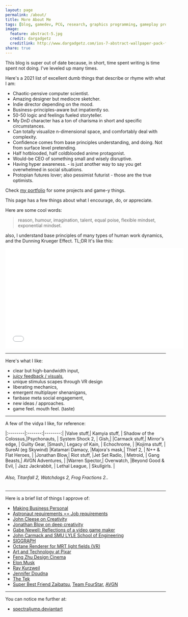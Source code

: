 ```yaml
---
layout: page
permalink: /about/
title: More About Me
tags: [blog, gamedev, PCG, research, graphics programming, gameplay programming, simulations, game design, Jekyll]
image:
  feature: abstract-5.jpg
  credit: dargadgetz
  creditlink: http://www.dargadgetz.com/ios-7-abstract-wallpaper-pack-for-iphone-5-and-ipod-touch-retina/
share: true
---
```


This blog is super out of date because, in short, time spent writing is time spent not doing. I've leveled up many times.

Here's a 2021 list of excellent dumb things that describe or rhyme with what I am:
* Chaotic-pensive computer scientist.
* Amazing designer but mediocre sketcher.
* Indie director depending on the mood.
* Business-principles-aware but impatiently so.
* 50-50 logic and feelings fueled storyteller.
* My DnD character has a ton of charisma in short and specific circumstances.
* Can totally visualize n-dimensional space, and comfortably deal with complexity.
* Confidence comes from base principles understanding, and doing. Not from surface level pretending.
* Half hotblooded, half coldblooded anime protagonist.
* Would-be CEO of something small and wisely disruptive.
* Having hyper awareness. - is just another way to say you get overwhelmed in social situations.
* Protopian futures lover; also pessimist futurist - those are the true optimists.

Check [my portfolio](http://www.deferredreality.com) for some projects and game-y things.

This page has a few things about what I encourage, do, or appreciate.
	
Here are some cool words: 

> reason, humour, imagination, talent, equal poise, flexible mindset, exponential mindset.

also, I understand base principles of many types of human work dynamics, and the Dunning Krueger Effect. TL;DR It's like this:


<iframe width="560" height="315" src="//www.youtube.com/embed/5qcfdBL3QqM?t=1m7s" frameborder="0"> </iframe>


------------------

Here's what I like:

* clear but high-bandwidth input, 
* [juicy feedback / visuals](https://twitter.com/martinpi/status/789392171791024128), 
* unique stimulus scapes through VR design 
* liberating mechanics, 
* emergent multiplayer shenanigans, 
* fanbase meta social engagement, 
* new ideas / approaches.
* game feel. mouth feel. (taste)


------------------


A few of the vidya I like, for reference:

|:--------|:-------:|--------:|
|Valve stuff,| Kamyia stuff, | Shadow of the Colossus,|Psychonauts, | System Shock 2, | Gish,| 
|Carmack stuff,| Mirror's edge, | Guilty Gear, |Smash,| Legacy of Kain, | Echochrome, |
|Kojima stuff, | SureAI (eg Skywind) |Katamari Damacy, |Majora's mask,| Thief 2, | N++ & Flat Heroes, |
|Jonathan Blow,| Riot stuff, |Jet Set Radio, | Metroid, | Gang Beasts,| AVGN Adventures, |
|Warren Spector,| Overwatch, |Beyond Good & Evil, | Jazz Jackrabbit, | Lethal League, | Skullgirls. |

###### Also, Titanfall 2, Watchdogs 2, Frog Fractions 2..

------

Here is a brief list of things I approve of: 

* [Making Business Personal](https://hbr.org/2014/04/making-business-personal)
* [Astronaut requirements == Job requirements](http://www.mars-one.com/faq/selection-and-preparation-of-the-astronauts/what-are-the-qualifications-to-apply)
* [John Cleese on Creativity](https://github.com/tjluoma/John-Cleese-on-Creativity)
* [Jonathan Blow on deep creativity](https://www.youtube.com/watch?v=d0m0jIzJfiQ)
* [Gabe Newell: Reflections of a video game maker](https://www.youtube.com/watch?v=t8QEOBgLBQU)
* [John Carmack and SMU LYLE School of Engineering](https://www.youtube.com/watch?v=EaN4wUii0T0)
* [SIGGRAPH](http://blog.selfshadow.com/2014/08/14/siggraph-2014-links/)
* [Octane Renderer for MRT light fields (VR)](https://www.youtube.com/watch?v=0LLHMpbIJNA)
* [Art and Technology at Pixar](http://graphics.pixar.com/library/)
* [Feng Zhu Design Cinema](http://fengzhudesign.com/tutorials.htm)
* [Elon Musk](https://twitter.com/elonmusk)
* [Ray Kurzweil](http://www.kurzweilai.net/)
* [Jennifer Doudna](http://rna.berkeley.edu/)
* [The Tek](https://www.youtube.com/user/razethew0rld)
* [Super Best Friend Zaibatsu](http://superbestfriendsplay.com/), [Team FourStar](http://teamfourstar.com/), [AVGN](http://cinemassacre.com/)


----
 
You can notice me further at:

* [spectraljump.deviantart](http://spectraljump.deviantart.com/)

